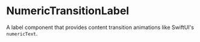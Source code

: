 # NumericTransitionLabel

A label component that provides content transition animations like SwiftUI's `numericText`.
